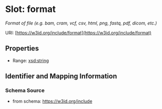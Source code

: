 # Slot: format
_Format of file (e.g. bam, cram, vcf, csv, html, png, fastq, pdf, dicom, etc.)_


URI: [https://w3id.org/include/format](https://w3id.org/include/format)



<!-- no inheritance hierarchy -->


## Properties

 * Range: [xsd:string](xsd:string)



## Identifier and Mapping Information







### Schema Source


* from schema: https://w3id.org/include



